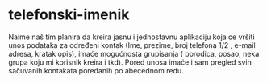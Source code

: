 # telefonski-imenik
Naime naš tim planira da kreira jasnu i jednostavnu aplikaciju koja ce vršiti unos podataka za određeni kontak (Ime, prezime, broj telefona 1/2 , e-mail adresa, kratak opis), imaće mogućnosta grupisanja ( porodica, posao, neka grupa koju mi korisnik kreira i tkd). Pored unosa imaće i sam pregled svih sačuvanih kontakata poređanih po abecednom redu.
